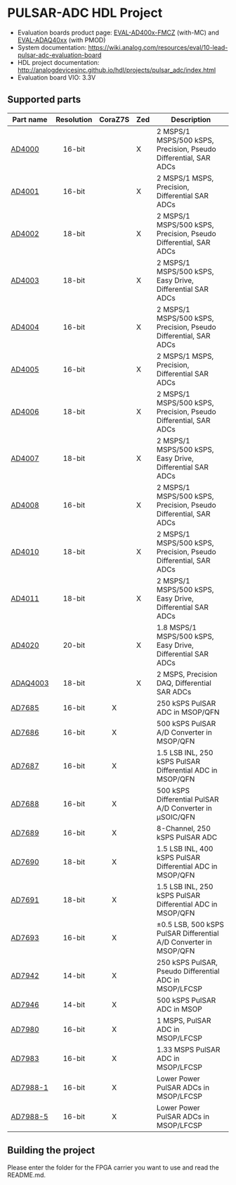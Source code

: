 # PULSAR-ADC HDL Project

- Evaluation boards product page: [EVAL-AD400x-FMCZ](https://www.analog.com/eval-ad400x-fmcz) (with-MC) and [EVAL-ADAQ40xx](https://www.analog.com/eval-adaq40xx) (with PMOD)
- System documentation: https://wiki.analog.com/resources/eval/10-lead-pulsar-adc-evaluation-board
- HDL project documentation: http://analogdevicesinc.github.io/hdl/projects/pulsar_adc/index.html
- Evaluation board VIO: 3.3V

## Supported parts

| Part name                                   | Resolution | CoraZ7S | Zed | Description                                                      |
|---------------------------------------------|:----------:|:-------:|:----|------------------------------------------------------------------|
| [AD4000](https://www.analog.com/ad4000)     | 16-bit     |         | X   | 2 MSPS/1 MSPS/500 kSPS, Precision, Pseudo Differential, SAR ADCs |
| [AD4001](https://www.analog.com/ad4001)     | 16-bit     |         | X   | 2 MSPS/1 MSPS, Precision, Differential SAR ADCs |
| [AD4002](https://www.analog.com/ad4002)     | 18-bit     |         | X   | 2 MSPS/1 MSPS/500 kSPS, Precision, Pseudo Differential, SAR ADCs |
| [AD4003](https://www.analog.com/ad4003)     | 18-bit     |         | X   | 2 MSPS/1 MSPS/500 kSPS, Easy Drive, Differential SAR ADCs |
| [AD4004](https://www.analog.com/ad4004)     | 16-bit     |         | X   | 2 MSPS/1 MSPS/500 kSPS, Precision, Pseudo Differential, SAR ADCs |
| [AD4005](https://www.analog.com/ad4005)     | 16-bit     |         | X   | 2 MSPS/1 MSPS, Precision, Differential SAR ADCs |
| [AD4006](https://www.analog.com/ad4006)     | 18-bit     |         | X   | 2 MSPS/1 MSPS/500 kSPS, Precision, Pseudo Differential, SAR ADCs |
| [AD4007](https://www.analog.com/ad4007)     | 18-bit     |         | X   | 2 MSPS/1 MSPS/500 kSPS, Easy Drive, Differential SAR ADCs |
| [AD4008](https://www.analog.com/ad4008)     | 16-bit     |         | X   | 2 MSPS/1 MSPS/500 kSPS, Precision, Pseudo Differential, SAR ADCs |
| [AD4010](https://www.analog.com/ad4010)     | 18-bit     |         | X   | 2 MSPS/1 MSPS/500 kSPS, Precision, Pseudo Differential, SAR ADCs |
| [AD4011](https://www.analog.com/ad4011)     | 18-bit     |         | X   | 2 MSPS/1 MSPS/500 kSPS, Easy Drive, Differential SAR ADCs |
| [AD4020](https://www.analog.com/ad4020)     | 20-bit     |         | X   | 1.8 MSPS/1 MSPS/500 kSPS, Easy Drive, Differential SAR ADCs |
| [ADAQ4003](https://www.analog.com/adaq4003) | 18-bit     |         | X   | 2 MSPS, Precision DAQ, Differential SAR ADCs |
| [AD7685](https://www.analog.com/ad7685)     | 16-bit     | X       |     | 250 kSPS PulSAR ADC in MSOP/QFN |
| [AD7686](https://www.analog.com/ad7686)     | 16-bit     | X       |     | 500 kSPS PulSAR A/D Converter in MSOP/QFN |
| [AD7687](https://www.analog.com/ad7687)     | 16-bit     | X       |     | 1.5 LSB INL, 250 kSPS PulSAR Differential ADC in MSOP/QFN |
| [AD7688](https://www.analog.com/ad7688)     | 16-bit     | X       |     | 500 kSPS Differential PulSAR A/D Converter in µSOIC/QFN |
| [AD7689](https://www.analog.com/ad7689)     | 16-bit     | X       |     | 8-Channel, 250 kSPS PulSAR ADC |
| [AD7690](https://www.analog.com/ad7690)     | 18-bit     | X       |     | 1.5 LSB INL, 400 kSPS PulSAR Differential ADC in MSOP/QFN |
| [AD7691](https://www.analog.com/ad7691)     | 18-bit     | X       |     | 1.5 LSB INL, 250 kSPS PulSAR Differential ADC in MSOP/QFN |
| [AD7693](https://www.analog.com/ad7693)     | 16-bit     | X       |     | ±0.5 LSB, 500 kSPS PulSAR Differential A/D Converter in MSOP/QFN |
| [AD7942](https://www.analog.com/ad7942)     | 14-bit     | X       |     | 250 kSPS PulSAR, Pseudo Differential ADC in MSOP/LFCSP |
| [AD7946](https://www.analog.com/ad7946)     | 14-bit     | X       |     | 500 kSPS PulSAR ADC in MSOP |
| [AD7980](https://www.analog.com/ad7980)     | 16-bit     | X       |     | 1 MSPS, PulSAR ADC in MSOP/LFCSP |
| [AD7983](https://www.analog.com/ad7983)     | 16-bit     | X       |     | 1.33 MSPS PulSAR ADC in MSOP/LFCSP |
| [AD7988-1](https://www.analog.com/ad7988-1) | 16-bit     | X       |     | Lower Power PulSAR ADCs in MSOP/LFCSP |
| [AD7988-5](https://www.analog.com/ad7988-5) | 16-bit     | X       |     | Lower Power PulSAR ADCs in MSOP/LFCSP |

## Building the project

Please enter the folder for the FPGA carrier you want to use and read the README.md.
